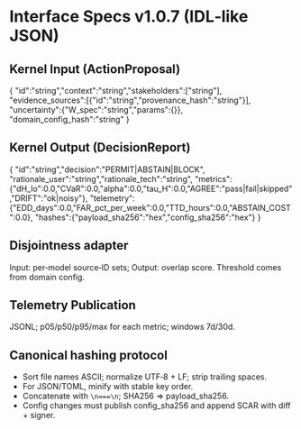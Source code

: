 # Interface Specs v1.0.7 (IDL‑like JSON)

## Kernel Input (ActionProposal)
{ "id":"string","context":"string","stakeholders":["string"],
  "evidence_sources":[{"id":"string","provenance_hash":"string"}],
  "uncertainty":{"W_spec":"string","params":{}},
  "domain_config_hash":"string" }

## Kernel Output (DecisionReport)
{ "id":"string","decision":"PERMIT|ABSTAIN|BLOCK",
  "rationale_user":"string","rationale_tech":"string",
  "metrics":{"dH_lo":0.0,"CVaR":0.0,"alpha":0.0,"tau_H":0.0,"AGREE":"pass|fail|skipped","DRIFT":"ok|noisy"},
  "telemetry":{"EDD_days":0.0,"FAR_pct_per_week":0.0,"TTD_hours":0.0,"ABSTAIN_COST":0.0},
  "hashes":{"payload_sha256":"hex","config_sha256":"hex"} }

## Disjointness adapter
Input: per‑model source‑ID sets; Output: overlap score. Threshold comes from domain config.

## Telemetry Publication
JSONL; p05/p50/p95/max for each metric; windows 7d/30d.

## Canonical hashing protocol
- Sort file names ASCII; normalize UTF‑8 + LF; strip trailing spaces.
- For JSON/TOML, minify with stable key order.
- Concatenate with `\n===\n`; SHA256 ⇒ payload_sha256.
- Config changes must publish config_sha256 and append SCAR with diff + signer.
